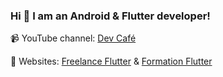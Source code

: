 ### Hi 👋 I am an Android & Flutter developer!

📹 YouTube channel: [Dev Café](https://www.youtube.com/@devcafe/)

💙 Websites: [Freelance Flutter](https://www.freelance-flutter.fr/) & [Formation Flutter](https://formation-flutter.fr/)
